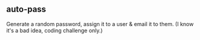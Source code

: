 ## auto-pass

Generate a random password, assign it to a user & email it to them. (I know it's a bad idea, coding challenge only.)
